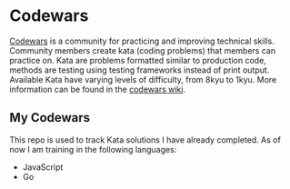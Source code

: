 # Codewars

[Codewars](https://www.codewars.com/) is a community for practicing and improving technical skills. Community members create kata (coding problems) that members can practice on. Kata are problems formatted similar to production code, methods are testing using testing frameworks instead of print output. Available Kata have varying levels of difficulty, from 8kyu to 1kyu. More information can be found in the [codewars wiki](https://github.com/codewars/codewars.com/wiki/About-Codewars).

## My Codewars

This repo is used to track Kata solutions I have already completed. As of now I am training in the following languages:
* JavaScript
* Go